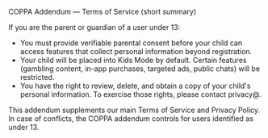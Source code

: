 COPPA Addendum — Terms of Service (short summary)

If you are the parent or guardian of a user under 13:
- You must provide verifiable parental consent before your child can access features that collect personal information beyond registration.
- Your child will be placed into Kids Mode by default. Certain features (gambling content, in-app purchases, targeted ads, public chats) will be restricted.
- You have the right to review, delete, and obtain a copy of your child's personal information. To exercise those rights, please contact privacy@<your-domain>.

This addendum supplements our main Terms of Service and Privacy Policy. In case of conflicts, the COPPA addendum controls for users identified as under 13.